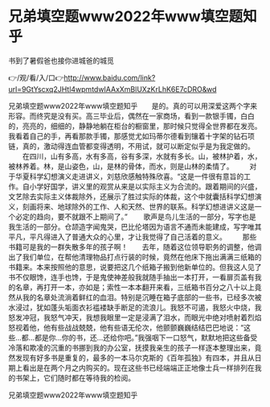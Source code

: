 # 兄弟填空题www2022年www填空题知乎
书到了暑假爸也接你进城爸的城觅

👉/观/看/入/口👉http://www.baidu.com/link?url=9GtYscxq2JHtl4wpmtdwIAAxXmBlUXzKrLhK6E7cDRO&wd

兄弟填空题www2022年www填空题知乎　　是的。真的可以用深爱这两个字来形容。而终究是没有买。高三毕业后，偶然在一家商场，看到一款银手镯，白白的，亮亮的，细细的，静静地躺在柜台的橱窗里，那时候只觉得全世界都在发亮。我看着自己的手，再看那款手镯，那感觉尤如玛蒂尔德看到镶着十字架的钻石项链，真的，激动得连血管都变得透明，不用试，就可以断定似乎是为我定做的。
　　在四川，山有多高，水有多高，谷有多深，水就有多长。山，被林护着，水，被林养着。林，是山姿色，山，是林的骨体，而水，则是山林的柔情了。
　　对于华夏科学幻想演义走进讲义，刘慈欣感触特殊欣喜。“这是一件很有意旨的工作。自小学好国学，讲义里的观赏从来是以实际主义为合流的。跟着期间的兴盛，文艺除去实际主义体裁除外，还展示了胜过实际的体裁，这个中就囊括科学幻想演义，刻画将来、地球除外的工作、人和天然、世界的联系。科学幻想进讲义这是一个必定的趋向，要不就跟不上期间了。”
　　歌声是鸟儿生活的一部分，写字也是我生活的一部分。仓颉造字闻鬼哭，巴比伦塔因为语言不通而未能建成，写字唯其平凡，平凡得进入了普通大众的心里，才让我觉得了自己活着的意义。
　　那些书籍可是我的一群失散多年的孩子啊！　　去年，随着这位领导职务的调整，他调出了我们单位，在帮他清理物品打点行装的时候，竟然在他床下拖出满满三纸箱的书籍来。本来按照他的意思，说要把这几个纸箱子搬到他新单位的。但我这人见了书不仅眼馋，连手也馋，于是鬼使神差般我就随手抽出一本打开，一看扉页盖有我的名章，再打开一本，亦如是；索性一本本翻开来看，三纸箱书百分之八十以上竟然从我的名章处流淌着鲜红的血泪。特别是沉睡在箱子底部的一些书，已经多次被水浸过，犹如蓬头垢面衣衫褴褛缺手断足的流浪儿。我怒不可遏，我怒火中烧，我怒发冲冠，我怒气冲天，我想我眼里一定是浸满了泪水，而眼光中绝对喷射着烈焰怒视着他，他有些战战兢兢，他有些语无伦次，他颤颤巍巍结结巴巴地说：“这些…都…都是你…你的书，还…还给你吧。”我强咽下一口怒气，默默地把这些备受冷落和欺凌的沉重的书挪到我的办公室，抚摸我亲生的孩子一样逐本整理出来，竟然发现有好多书是重复的，最多的一本马尔克斯的《百年孤独》有四本，并且从日期上看出是在两个月之内购买的。现在这些书已经端端正正地像士兵一样排列在我的书架上，它们随时都在等待我的检阅。

兄弟填空题www2022年www填空题知乎
